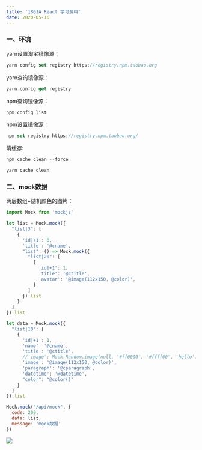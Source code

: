 ```yaml
---
title: '1801A React 学习资料'
date: 2020-05-16
---   
```

 

### 一、环境

yarn设置淘宝镜像源：

```javascript
yarn config set registry https://registry.npm.taobao.org
```

yarn查询镜像源：

```javascript
yarn config get registry
```

npm查询镜像源：

```javascript
npm config list
```

npm设置镜像源：

```javascript
npm set registry https://registry.npm.taobao.org/
```

清缓存:

```javascript
npm cache clean --force

yarn cache clean
```

### 二、mock数据

两层数组+随机颜色的图片：

```javascript
import Mock from 'mockjs'

let list = Mock.mock({
  "list|3": [
    {
      'id|+1': 0,
      'title': '@cname',
      "list": () => Mock.mock({
        "list|20": [
          {
            'id|+1': 1,
            'title': '@ctitle',
            'avatar': '@image(112x150, @color)',
          }
        ]
      }).list
    }
  ]
}).list

let data = Mock.mock({
  "list|10": [
    {
      'id|+1': 1,
      'name': '@cname',
      'title': '@ctitle',
      //'image': Mock.Random.image(null, '#ff0000', '#ffff00', 'hello'),
      'image': '@image(112x150, @color)',
      'paragraph': '@cparagraph',
      'datetime': '@datetime',
      "color": "@color()"
    }
  ]
}).list

Mock.mock("/api/mock", {
  code: 200,
  data: list,
  message: 'mock数据'
})
```

![](https://img-blog.csdnimg.cn/20200519152033799.png?x-oss-processimage/watermark,type_ZmFuZ3poZW5naGVpdGk,shadow_10,text_aHR0cHM6Ly9ibG9nLmNzZG4ubmV0L3h1dG9uZ2Jhbw,size_16,color_FFFFFF,t_70)